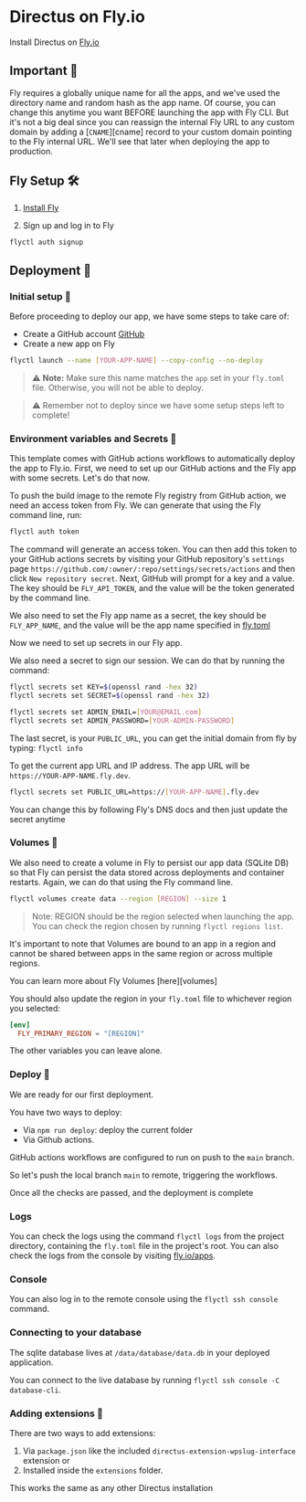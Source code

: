 # Directus on Fly.io

Install Directus on [Fly.io](https://fly.io)

## Important 🚧

Fly requires a globally unique name for all the apps, and we've used the directory name and random hash as the app name. Of course, you can change this anytime you want BEFORE launching the app with Fly CLI. But it's not a big deal since you can reassign the internal Fly URL to any custom domain by adding a [`CNAME`][cname] record to your custom domain pointing to the Fly internal URL. We'll see that later when deploying the app to production.


## Fly Setup 🛠

1. [Install Fly](https://fly.io/docs/getting-started/installing-flyctl/)

2. Sign up and log in to Fly

```bash
flyctl auth signup
```

## Deployment 🚀

### Initial setup 👀

Before proceeding to deploy our app, we have some steps to take care of:

- Create a GitHub account [GitHub](https://repo.new)
- Create a new app on Fly

```bash
flyctl launch --name [YOUR-APP-NAME] --copy-config --no-deploy
```

> ⚠️ **Note:** Make sure this name matches the `app` set in your `fly.toml` file. Otherwise, you will not be able to deploy.

> ⚠️ Remember not to deploy since we have some setup steps left to complete!

### Environment variables and Secrets 🤫

This template comes with GitHub actions workflows to automatically deploy the app to Fly.io. First, we need to set up our GitHub actions and the Fly app with some secrets. Let's do that now.

To push the build image to the remote Fly registry from GitHub action, we need an access token from Fly. We can generate that using the Fly command line, run:

```bash
flyctl auth token
```

The command will generate an access token. You can then add this token to your GitHub actions secrets by visiting your GitHub repository's `settings` page `https://github.com/:owner/:repo/settings/secrets/actions` and then click `New repository secret`. Next, GitHub will prompt for a key and a value. The key should be `FLY_API_TOKEN`, and the value will be the token generated by the command line.

We also need to set the Fly app name as a secret, the key should be `FLY_APP_NAME`, and the value will be the app name specified in [fly.toml](./fly.toml)

Now we need to set up secrets in our Fly app.

We also need a secret to sign our session. We can do that by running the command:

```bash
flyctl secrets set KEY=$(openssl rand -hex 32)
flyctl secrets set SECRET=$(openssl rand -hex 32)
```

```bash
flyctl secrets set ADMIN_EMAIL=[YOUR@EMAIL.com]
flyctl secrets set ADMIN_PASSWORD=[YOUR-ADMIN-PASSWORD]
```

The last secret, is your `PUBLIC_URL`, you can get the initial domain from fly by typing: `flyctl info`

To get the current app URL and IP address. The app URL will be `https://YOUR-APP-NAME.fly.dev`. 

```bash
flyctl secrets set PUBLIC_URL=https://[YOUR-APP-NAME].fly.dev
```

You can change this by following Fly's DNS docs and then just update the secret anytime

### Volumes 💾

We also need to create a volume in Fly to persist our app data (SQLite DB) so that Fly can persist the data stored across deployments and container restarts. Again, we can do that using the Fly command line.

```bash
flyctl volumes create data --region [REGION] --size 1
```

> Note: REGION should be the region selected when launching the app. You can check the region chosen by running `flyctl regions list`.

It's important to note that Volumes are bound to an app in a region and cannot be shared between apps in the same region or across multiple regions.

You can learn more about Fly Volumes [here][volumes]

You should also update the region in your `fly.toml` file to whichever region you selected:

```toml
[env]
  FLY_PRIMARY_REGION = "[REGION]"
```

The other variables you can leave alone.

### Deploy 🥳

We are ready for our first deployment.

You have two ways to deploy:

- Via `npm run deploy`: deploy the current folder
- Via Github actions.

GitHub actions workflows are configured to run on push to the `main` branch. 

So let's push the local branch `main` to remote, triggering the workflows.

Once all the checks are passed, and the deployment is complete


### Logs

You can check the logs using the command `flyctl logs` from the project directory, containing the `fly.toml` file in the project's root. You can also check the logs from the console by visiting [fly.io/apps](https://fly.io/apps).

### Console

You can also log in to the remote console using the `flyctl ssh console` command.

### Connecting to your database

The sqlite database lives at `/data/database/data.db` in your deployed application. 

You can connect to the live database by running `flyctl ssh console -C database-cli`.

### Adding extensions 🔌

There are two ways to add extensions:

1. Via `package.json` like the included `directus-extension-wpslug-interface` extension or
2. Installed inside the `extensions` folder.

This works the same as any other Directus installation
